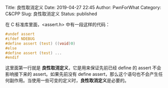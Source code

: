Title: 良性取消定义
Date: 2019-04-27 22:45
Author: PwnForWhat
Category: C&amp;CPP
Slug: 良性取消定义
Status: published

在 C 标准库里面，\<assert.h\> 中有一段这样的代码：

``` c
#undef assert
#ifdef NDEBUG
#define assert (test) ((void)0)
#else
#define assert (test) ...
#endif
```

这里面第一行就是 **良性取消定义**，它是用来保证先前已经 define 的 assert 不会影响接下来的 assert。如果先前没有 define assert，那么这个语句也不会产生任何副作用。当使用一些可变的定义时，**良性取消定义**是必要的。